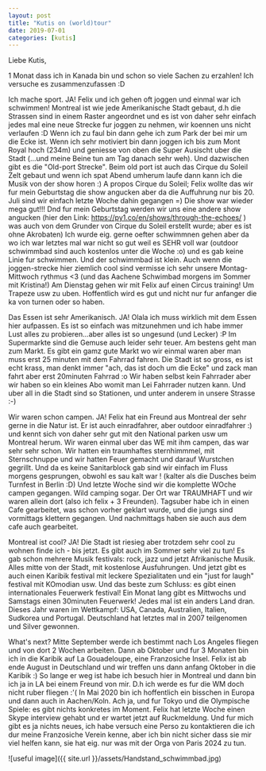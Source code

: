 ```yaml
---
layout: post
title: "Kutis on (world)tour"
date: 2019-07-01
categories: [kutis]
---
```


Liebe Kutis,

1 Monat dass ich in Kanada bin und schon so viele Sachen zu erzahlen!
Ich versuche es zusammenzufassen :D


Ich mache sport. JA!
Felix und ich gehen oft joggen und einmal war ich schwimmen! Montreal ist wie jede Amerikanische Stadt gebaut, d.h die Strassen sind in einem Raster angeordnet und es ist von daher sehr einfach jedes mal eine neue Strecke fur joggen zu nehmen, wir koennen uns nicht verlaufen :D
Wenn ich zu faul bin dann gehe ich zum Park der bei mir um die Ecke ist. Wenn ich sehr motiviert bin dann joggen ich bis zum Mont Royal hoch (234m) und geniesse von oben die Super Ausischt uber die Stadt (...und meine Beine tun am Tag danach sehr weh). Und dazwischen gibt es die "Old-port Strecke". Beim old port ist auch das Cirque du Soleil Zelt gebaut und wenn ich spat Abend umherum laufe dann kann ich die Musik von der show horen :) A propos Cirque du Soleil; Felix wollte das wir fur mein Geburtstag die show angucken aber da die Auffuhrung nur bis 20. Juli sind wir einfach letzte Woche dahin gegangen =) Die show war wieder mega gut!!! Dnd fur mein Geburtstag werden wir uns eine andere show angucken (hier den Link: https://py1.co/en/shows/through-the-echoes/ ) was auch von dem Grunder von Cirque du Soleil erstellt wurde; aber es ist ohne Akrobaten)
Ich wurde eig. gerne oefter schwimmnen gehen aber da wo ich war letztes mal war nicht so gut weil es SEHR voll war (outdoor schwimmbad sind auch kostenlos unter die Woche :o) und es gab keine Linie fur schwimmen. Und der schwimmbad ist klein.
Auch wenn die joggen-strecke hier ziemlich cool sind vermisse ich sehr unsere Montag-Mittwoch rythmus <3  (und das Aachene Schwimbad morgens im Sommer mit Kristina!)
Am Dienstag gehen wir mit Felix auf einen Circus training! Um Trapeze usw zu uben. Hoffentlich wird es gut und nicht nur fur anfanger die ka von turnen oder so haben.

Das Essen ist sehr Amerikanisch. JA!
Olala ich muss wirklich mit dem Essen hier aufpassen. Es ist so einfach was mitzunehmen und ich habe immer Lust alles zu probieren...aber alles ist so ungesund (und Lecker) :P
Im Supermarkte sind die Gemuse auch leider sehr teuer. Am bestens geht man zum Markt. Es gibt ein gamz gute Markt wo wir einmal waren aber man muss erst 25 minuten mit dem Fahrrad fahren.
Die Stadt ist so gross, es ist echt krass, man denkt immer "ach, das ist doch um die Ecke" und zack man fahrt aber erst 20minuten Fahrrad :o 
Wir haben selbst kein Fahrrader aber wir haben so ein kleines Abo womit man Lei Fahrrader nutzen kann. Und uber all in die Stadt sind so Stationen, und unter anderem in unsere Strasse :-)

Wir waren schon campen. JA!
Felix hat ein Freund aus Montreal der sehr gerne in die Natur ist. Er ist auch einradfahrer, aber outdoor einradfahrer :) und kennt sich von daher sehr gut mit den National parken usw um Montreal herum. Wir waren einmal uber das WE mit ihm campen, das war sehr sehr schon. Wir hatten ein traumhaftes sternhimmmel, mit Sternschnuppe und wir hatten Feuer gemacht und darauf Wurstchen gegrillt. Und da es keine Sanitarblock gab sind wir einfach im Fluss morgens gesprungen, obwohl es sau kalt war ! (kalter als die Dusches beim Turnfest in Berlin :D)
Und letzte Woche sind wir die komplette WOche campen gegangen. Wild camping sogar. Der Ort war TRAUMHAFT und wir waren allein dort (also ich felix + 3 Freunden). Tagsuber habe ich in einen Cafe gearbeitet, was schon vorher geklart wurde, und die jungs sind vormittags klettern gegangen. Und nachmittags haben sie auch aus dem cafe auch gearbeitet.

Montreal ist cool? JA!
Die Stadt ist riesieg aber trotzdem sehr cool zu wohnen finde ich - bis jetzt.
Es gibt auch im Sommer sehr viel zu tun! Es gab schon mehrere Musik festivals: rock, jazz und jetzt Afrikanische Musik. Alles mitte von der Stadt, mit kostenlose Ausfuhrungen. Und jetzt gibt es  auch einen Karibik festival mit leckere Spezialitaten und ein "just for laugh" festival mit KOmodian usw.
Und das beste zum Schluss: es gibt einen internationales Feuerwerk festival! Ein Monat lang gibt es Mittwochs und Samstags einen 30minuten Feuerwerk! Jedes mal ist ein anders Land dran. Dieses Jahr waren im Wettkampf: USA, Canada, Australien, Italien, Sudkorea und Portugal. Deutschland hat letztes mal in 2007 teilgenomen und Silver gewonnen.

What's next?
Mitte September werde ich bestimmt nach Los Angeles fliegen und von dort 2 Wochen arbeiten. Dann ab Oktober und fur 3 Monaten bin ich in die Karibik auf La Gouadeloupe, eine Franzosiche Insel.
Felix ist ab ende August in Deutschland und wir treffen uns dann anfang Oktober in die Karibik :)
So lange er weg ist habe ich besuch hier in Montreal und dann bin ich ja in LA bei einem Freund von mir.
D.h ich werde es fur die WM doch nicht ruber fliegen :'(
In Mai 2020 bin ich hoffentlich ein bisschen in Europa und dann auch in Aachen/Koln. 
Ach ja, und fur Tokyo und die Olympische Spiele: es gibt nichts konkretes im Moment. Felix hat letzte Woche einen Skype interview gehabt und er wartet jetzt auf Ruckmeldung. Und fur mich gibt es ja nichts neues, ich habe versuch eine Perso zu kontaktieren die ich dur meine Franzosiche Verein kenne, aber ich bin nicht sicher dass sie mir viel helfen kann, sie hat eig. nur was mit der Orga von Paris 2024 zu tun. 

![useful image]({{ site.url }}/assets/Handstand_schwimmbad.jpg)
